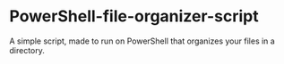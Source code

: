 # PowerShell-file-organizer-script
A simple script, made to run on PowerShell that organizes your files in a directory.
